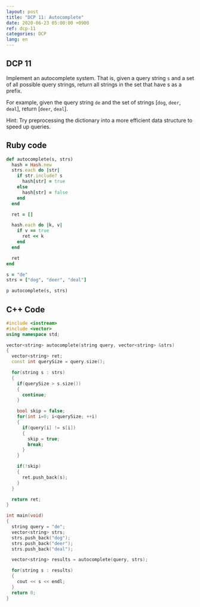 ```yaml
---
layout: post
title: "DCP 11: Autocomplete"
date: 2020-06-23 05:00:00 +0900
ref: dcp-11
categories: DCP
lang: en
---
```


## **DCP 11**

Implement an autocomplete system. That is, given a query string `s` and a set of all possible query strings, return all strings in the set that have s as a prefix.

For example, given the query string `de` and the set of strings [`dog`, `deer`, `deal`], return [`deer`, `deal`].

Hint: Try preprocessing the dictionary into a more efficient data structure to speed up queries.

<div class="divider"></div>

## Ruby code
```rb
def autocomplete(s, strs)
  hash = Hash.new
  strs.each do |str|
    if str.include? s
      hash[str] = true
    else
      hash[str] = false
    end
  end

  ret = []

  hash.each do |k, v|
    if v == true
      ret << k
    end
  end

  ret
end

s = "de"
strs = ["dog", "deer", "deal"]

p autocomplete(s, strs)
```

## C++ Code
```cpp
#include <iostream>
#include <vector>
using namespace std;

vector<string> autocomplete(string query, vector<string> &strs)
{
  vector<string> ret;
  const int querySize = query.size();

  for(string s : strs)
  {
    if(querySize > s.size()) 
    {
      continue;
    }

    bool skip = false;
    for(int i=0; i<querySize; ++i)
    {
      if(query[i] != s[i]) 
      {
        skip = true;
        break;
      }
    }

    if(!skip)
    {
      ret.push_back(s);
    }
  }

  return ret;
}

int main(void)
{
  string query = "de";
  vector<string> strs;
  strs.push_back("dog");
  strs.push_back("deer");
  strs.push_back("deal");

  vector<string> results = autocomplete(query, strs);

  for(string s : results)
  {
    cout << s << endl;
  }
  return 0;
}
```
